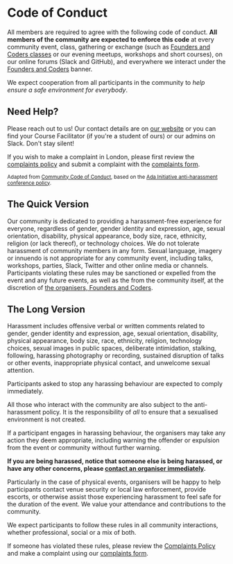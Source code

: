 # Code of Conduct

All members are required to agree with the following code of conduct.
**All members of the community are expected to enforce this code** at every community event, class, gathering or exchange (such as [Founders and Coders classes](http://www.foundersandcoders.com) or our evening meetups, workshops and short courses), on our online forums (Slack and GitHub), and everywhere we interact under the [Founders and Coders](http://www.github.com/foundersandcoders) banner.

We expect cooperation from all participants in the community to _help ensure a safe environment for everybody_.

## Need Help?

Please reach out to us! Our contact details are on [our website](http://www.foundersandcoders.com) or you can find your Course Facilitator (if you're a student of ours) or our admins on Slack. Don't stay silent!

If you wish to make a complaint in London, please first review the [complaints policy](https://github.com/foundersandcoders/london-membership/blob/master/complaints-policy.md) and submit a complaint with the [complaints form](https://github.com/foundersandcoders/london-membership/blob/master/complaints-policy.md).

<small>Adapted from [Community Code of Conduct](https://communitycodeofconduct.com/), based on the [Ada Initiative anti-harassment conference policy](http://geekfeminism.wikia.com/wiki/Conference_anti-harassment/Policy).</small>

## The Quick Version

Our community is dedicated to providing a harassment-free experience for everyone, regardless of gender, gender identity and expression, age, sexual orientation, disability, physical appearance, body size, race, ethnicity, religion (or lack thereof), or technology choices. We do not tolerate harassment of community members in any form. Sexual language, imagery or innuendo is not appropriate for any community event, including talks, workshops, parties, Slack, Twitter and other online media or channels. Participants violating these rules may be sanctioned or expelled from the event and any future events, as well as the from the community itself, at the discretion of [the organisers, Founders and Coders](http://www.foundersandcoders.com).

## The Long Version

Harassment includes offensive verbal or written comments related to gender, gender identity and expression, age, sexual orientation, disability, physical appearance, body size, race, ethnicity, religion, technology choices, sexual images in public spaces, deliberate intimidation, stalking, following, harassing photography or recording, sustained disruption of talks or other events, inappropriate physical contact, and unwelcome sexual attention.

Participants asked to stop any harassing behaviour are expected to comply immediately.

All those who interact with the community are also subject to the anti-harassment policy. It is the responsibility of _all_ to ensure that a sexualised environment is not created.

If a participant engages in harassing behaviour, the organisers may take any action they deem appropriate, including warning the offender or expulsion from the event or community without further warning.

**If you are being harassed, notice that someone else is being harassed, or have any other concerns, please [contact an organiser immediately](#need-help).**

Particularly in the case of physical events, organisers will be happy to help participants contact venue security or local law enforcement, provide escorts, or otherwise assist those experiencing harassment to feel safe for the duration of the event. We value your attendance and contributions to the community.

We expect participants to follow these rules in all community interactions, whether professional, social or a mix of both.

If someone has violated these rules, please review the [Complaints Policy](https://github.com/foundersandcoders/london-membership/blob/master/complaints-policy.md) and make a complaint using our
[complaints form](https://docs.google.com/forms/d/e/1FAIpQLScbvvYpXwUp6lwFoityTUHYfrXgC3r8WH72LowXp5wFS9IxVA/viewform).
